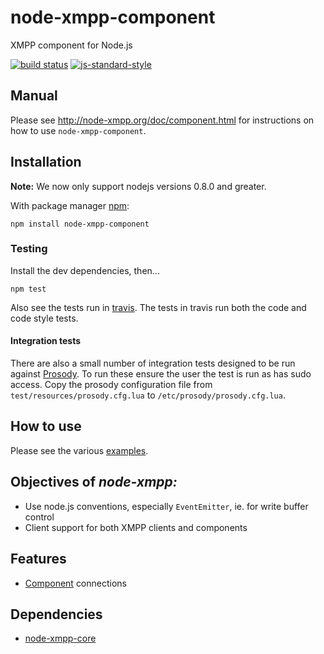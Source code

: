 # node-xmpp-component

XMPP component for Node.js

[![build status](https://img.shields.io/travis/node-xmpp/component/master.svg?style=flat-square)](https://travis-ci.org/node-xmpp/component/branches)
[![js-standard-style](https://img.shields.io/badge/code%20style-standard-brightgreen.svg?style=flat-square)](http://standardjs.com/)

## Manual

Please see http://node-xmpp.org/doc/component.html for instructions on how to use `node-xmpp-component`.

## Installation

__Note:__ We now only support nodejs versions 0.8.0 and greater.

With package manager [npm](http://npmjs.org/):

    npm install node-xmpp-component

### Testing

Install the dev dependencies, then...

```
npm test
```

Also see the tests run in [travis](http://travis-ci.org/node-xmpp/node-xmpp-component). The tests in travis run both the code and code style tests.

#### Integration tests

There are also a small number of integration tests designed to be run against [Prosody](http://prosody.im). To run these ensure the user the test is run as has sudo access. Copy the prosody configuration file from ```test/resources/prosody.cfg.lua``` to ```/etc/prosody/prosody.cfg.lua```.

## How to use

Please see the various [examples](https://github.com/node-xmpp/node-xmpp/tree/master/packages/node-xmpp-component/examples).

## Objectives of *node-xmpp:*

* Use node.js conventions, especially `EventEmitter`, ie. for write
  buffer control
* Client support for both XMPP clients and components

## Features

* [Component](http://xmpp.org/extensions/xep-0114.html) connections

## Dependencies

* [node-xmpp-core](http://github.com/node-xmpp/node-xmpp-core)
